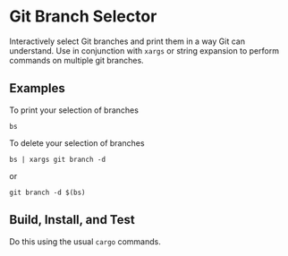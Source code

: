# Git Branch Selector

Interactively select Git branches and print them in a way Git can understand.
Use in conjunction with `xargs` or string expansion to perform commands on
multiple git branches.

## Examples

To print your selection of branches

```console
bs
```

To delete your selection of branches

```console
bs | xargs git branch -d
```

or

```console
git branch -d $(bs)
```

## Build, Install, and Test

Do this using the usual `cargo` commands.
